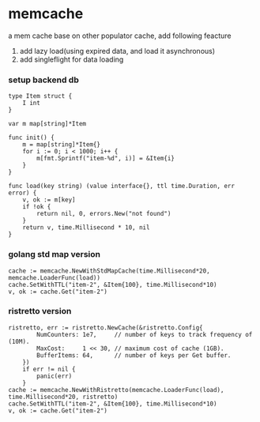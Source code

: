 # memcache
a mem cache base on other populator cache, add following feacture 
 1. add lazy load(using expired data, and load it asynchronous)
 2. add singleflight for data loading
### setup backend db
```golang
type Item struct {
	I int
}

var m map[string]*Item

func init() {
	m = map[string]*Item{}
	for i := 0; i < 1000; i++ {
		m[fmt.Sprintf("item-%d", i)] = &Item{i}
	}
}

func load(key string) (value interface{}, ttl time.Duration, err error) {
	v, ok := m[key]
	if !ok {
		return nil, 0, errors.New("not found")
	}
	return v, time.Millisecond * 10, nil
}
```
### golang std map version
```golang
cache := memcache.NewWithStdMapCache(time.Millisecond*20, memcache.LoaderFunc(load))
cache.SetWithTTL("item-2", &Item{100}, time.Millisecond*10)
v, ok := cache.Get("item-2")
```
### ristretto version
```golang
ristretto, err := ristretto.NewCache(&ristretto.Config{
		NumCounters: 1e7,     // number of keys to track frequency of (10M).
		MaxCost:     1 << 30, // maximum cost of cache (1GB).
		BufferItems: 64,      // number of keys per Get buffer.
	})
	if err != nil {
		panic(err)
	}
cache := memcache.NewWithRistretto(memcache.LoaderFunc(load), time.Millisecond*20, ristretto)
cache.SetWithTTL("item-2", &Item{100}, time.Millisecond*10)
v, ok := cache.Get("item-2")
```
